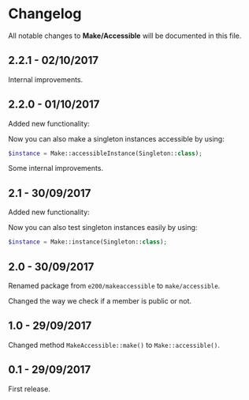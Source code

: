 # Changelog

All notable changes to **Make/Accessible** will be documented in this file.

## 2.2.1 - 02/10/2017

Internal improvements.

## 2.2.0 - 01/10/2017

Added new functionality:

Now you can also make a singleton instances accessible by using:
```php
$instance = Make::accessibleInstance(Singleton::class);
```

Some internal improvements.

## 2.1 - 30/09/2017

Added new functionality:

Now you can also test singleton instances easily by using:
```php
$instance = Make::instance(Singleton::class);
```

## 2.0 - 30/09/2017

Renamed package from `e200/makeaccessible` to `make/accessible`.

Changed the way we check if a member is public or not.

## 1.0 - 29/09/2017

Changed method `MakeAccessible::make()` to `Make::accessible()`.

## 0.1 - 29/09/2017

First release.
